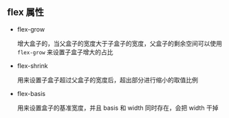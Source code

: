 ## flex 属性

- flex-grow

  增大盒子的，当父盒子的宽度大于子盒子的宽度，父盒子的剩余空间可以使用 `flex-grow` 来设置子盒子增大的占比

- flex-shrink

  用来设置子盒子超过父盒子的宽度后，超出部分进行缩小的取值比例

- flex-basis

  用来设置盒子的基准宽度，并且 basis 和 width 同时存在，会把 width 干掉
